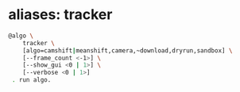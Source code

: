 # aliases: tracker

```bash
@algo \
	tracker \
	[algo=camshift|meanshift,camera,~download,dryrun,sandbox] \
	[--frame_count <-1>] \
	[--show_gui <0 | 1>] \
	[--verbose <0 | 1>]
 . run algo.
```
